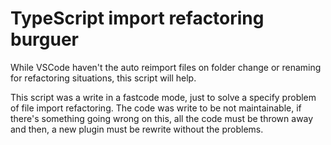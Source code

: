 # TypeScript import refactoring burguer

While VSCode haven't the auto reimport files on folder change or renaming for refactoring situations, this script will help.

This script was a write in a fastcode mode, just to solve a specify problem of file import refactoring. The code was write to be not maintainable, if there's something going wrong on this, all the code must be thrown away and then, a new plugin must be rewrite without the problems.